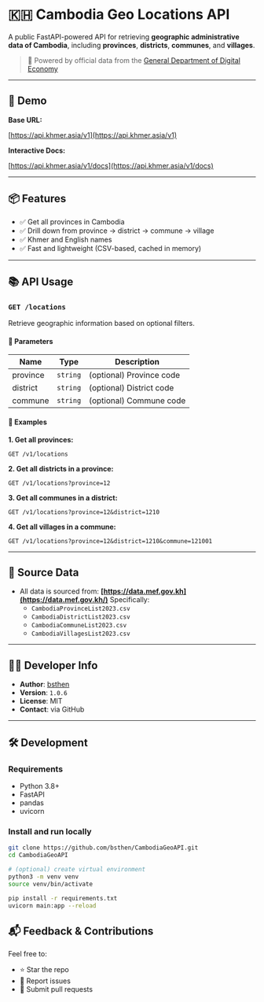 # 🇰🇭 Cambodia Geo Locations API

A public FastAPI-powered API for retrieving **geographic administrative data of Cambodia**, including **provinces**, **districts**, **communes**, and **villages**.

> 📍 Powered by official data from the [General Department of Digital Economy](https://data.mef.gov.kh/)

---

## 🚀 Demo

**Base URL:**

[https://api.khmer.asia/v1](https://api.khmer.asia/v1)

**Interactive Docs:**

[https://api.khmer.asia/v1/docs](https://api.khmer.asia/v1/docs)

---

## 📦 Features

- ✅ Get all provinces in Cambodia
- ✅ Drill down from province → district → commune → village
- ✅ Khmer and English names
- ✅ Fast and lightweight (CSV-based, cached in memory)

---

## 📚 API Usage

### `GET /locations`

Retrieve geographic information based on optional filters.

#### 🔸 Parameters

| Name      | Type     | Description                          |
|-----------|----------|--------------------------------------|
| province  | `string` | (optional) Province code             |
| district  | `string` | (optional) District code             |
| commune   | `string` | (optional) Commune code              |

#### 🔸 Examples

**1. Get all provinces:**

`GET /v1/locations`

**2. Get all districts in a province:**

`GET /v1/locations?province=12`

**3. Get all communes in a district:**

`GET /v1/locations?province=12&district=1210`

**4. Get all villages in a commune:**

`GET /v1/locations?province=12&district=1210&commune=121001`

---

## 📄 Source Data

- All data is sourced from: **[https://data.mef.gov.kh](https://data.mef.gov.kh/)**
  Specifically:
  - `CambodiaProvinceList2023.csv`
  - `CambodiaDistrictList2023.csv`
  - `CambodiaCommuneList2023.csv`
  - `CambodiaVillagesList2023.csv`

---

## 👨‍💻 Developer Info

- **Author**: [bsthen](https://github.com/bsthen)
- **Version**: `1.0.6`
- **License**: MIT
- **Contact**: via GitHub

---

## 🛠️ Development

### Requirements

- Python 3.8+
- FastAPI
- pandas
- uvicorn

### Install and run locally

```bash
git clone https://github.com/bsthen/CambodiaGeoAPI.git
cd CambodiaGeoAPI

# (optional) create virtual environment
python3 -m venv venv
source venv/bin/activate

pip install -r requirements.txt
uvicorn main:app --reload

```

## 📬 Feedback & Contributions

Feel free to:

- ⭐ Star the repo
- 🐛 Report issues
- 🤝 Submit pull requests
